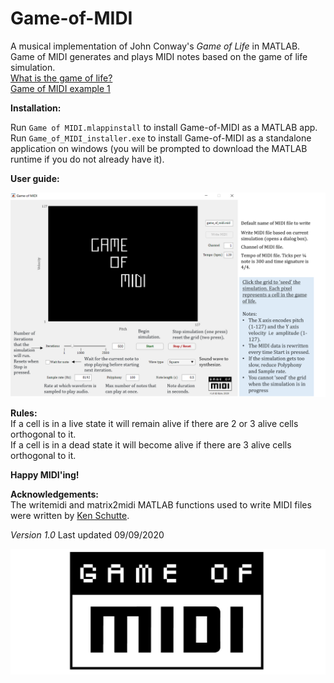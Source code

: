 # Game-of-MIDI
A musical implementation of John Conway's *Game of Life* in MATLAB.<br>
Game of MIDI generates and plays MIDI notes based on the game of life simulation.<br>
[What is the game of life?](https://www.youtube.com/watch?v=R9Plq-D1gEk) <br>
[Game of MIDI example 1](https://www.youtube.com/watch?v=GayJycHz04s)

**Installation:**
<br>
 
Run `Game of MIDI.mlappinstall` to install Game-of-MIDI as a MATLAB app. <br>
Run `Game_of_MIDI_installer.exe` to install Game-of-MIDI as a standalone application on windows (you will be prompted to download the MATLAB runtime if you do not already have it). 


**User guide:**

<img src="https://github.com/Kzra/Game-of-MIDI/blob/master/user_guide.png" alt="User guide" width="850"/>

**Rules:** 
<br>
If a cell is in a live state it will remain alive if there are 2 or 3 alive cells orthogonal to it.<br>
If a cell is in a dead state it will become alive if there are 3 alive cells orthogonal to it. 
<br>


**Happy MIDI'ing!**

**Acknowledgements:**
<br>
The writemidi and matrix2midi MATLAB functions used to write MIDI files were written by [Ken Schutte](https://kenschutte.com/midi#Writing%20MIDI).

*Version 1.0* Last updated 09/09/2020

<img src="https://github.com/Kzra/Game-of-MIDI/blob/master/Game_of_midi.png" alt="Game_of_MIDI" width="650"/>
